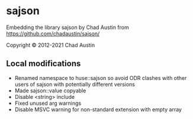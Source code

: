 # sajson

Embedding the library sajson by Chad Austin from https://github.com/chadaustin/sajson/

Copyright &copy; 2012-2021 Chad Austin

## Local modifications

* Renamed namespace to huse::sajson so avoid ODR clashes with other users of sajson with potentially different versions
* Made sajson::value copyable
* Disable &lt;string&gt; include
* Fixed unused arg warnings
* Disable MSVC warning for non-standard extension with empty array
